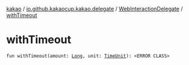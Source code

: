 [kakao](../../index.md) / [io.github.kakaocup.kakao.delegate](../index.md) / [WebInteractionDelegate](index.md) / [withTimeout](./with-timeout.md)

# withTimeout

`fun withTimeout(amount: `[`Long`](https://kotlinlang.org/api/latest/jvm/stdlib/kotlin/-long/index.html)`, unit: `[`TimeUnit`](https://developer.android.com/reference/java/util/concurrent/TimeUnit.html)`): <ERROR CLASS>`